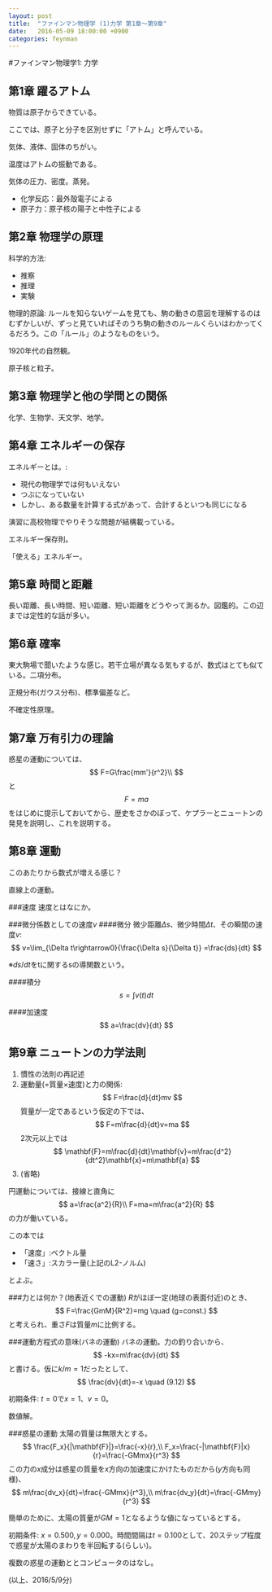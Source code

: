 ```yaml
---
layout: post
title:  "ファインマン物理学 (1)力学 第1章〜第9章"
date:   2016-05-09 18:00:00 +0900
categories: feynman
---
```

#ファインマン物理学1: 力学

## 第1章 躍るアトム
物質は原子からできている。

ここでは、原子と分子を区別せずに「アトム」と呼んでいる。

気体、液体、固体のちがい。

温度はアトムの振動である。

気体の圧力、密度。蒸発。

- 化学反応：最外殻電子による
- 原子力：原子核の陽子と中性子による

## 第2章 物理学の原理
科学的方法:

- 推察
- 推理
- 実験

物理的原論:
ルールを知らないゲームを見ても、駒の動きの意図を理解するのはむずかしいが、ずっと見ていればそのうち駒の動きのルールくらいはわかってくるだろう。この「ルール」のようなものをいう。

1920年代の自然観。

原子核と粒子。

## 第3章 物理学と他の学問との関係
化学、生物学、天文学、地学。
## 第4章 エネルギーの保存
エネルギーとは。:

- 現代の物理学では何もいえない
- つぶになっていない
- しかし、ある数量を計算する式があって、合計するといつも同じになる

演習に高校物理でやりそうな問題が結構載っている。

エネルギー保存則。

「使える」エネルギー。

## 第5章 時間と距離
長い距離、長い時間、短い距離、短い距離をどうやって測るか。図鑑的。この辺までは定性的な話が多い。

## 第6章 確率
東大駒場で聞いたような感じ。若干立場が異なる気もするが、数式はとても似ている。二項分布。

正規分布(ガウス分布)、標準偏差など。

不確定性原理。

## 第7章 万有引力の理論
惑星の運動については、
$$
    F=G\frac{mm'}{r^2}\\
$$
と
$$
    F=ma
$$
をはじめに提示しておいてから、歴史をさかのぼって、ケプラーとニュートンの発見を説明し、これを説明する。

## 第8章 運動
このあたりから数式が増える感じ？

直線上の運動。

###速度
速度とはなにか。

###微分係数としての速度$v$
####微分
微少距離$\Delta s$、微少時間$\Delta t$、その瞬間の速度$v$:
$$
v=\lim_{\Delta t\rightarrow0}{\frac{\Delta s}{\Delta t}}
=\frac{ds}{dt}
$$

※$ds/dt$をtに関するsの導関数という。

####積分
$$
s=\int v(t)dt
$$

####加速度
$$
a=\frac{dv}{dt}
$$

## 第9章 ニュートンの力学法則
1. 慣性の法則の再記述
2. 運動量(=質量×速度)と力の関係:
$$
F=\frac{d}{dt}mv
$$
質量が一定であるという仮定の下では、
$$
F=m\frac{d}{dt}v=ma
$$
2次元以上では
$$
\mathbf{F}=m\frac{d}{dt}\mathbf{v}=m\frac{d^2}{dt^2}\mathbf{x}=m\mathbf{a}
$$
3. (省略)

円運動については、接線と直角に
$$
a=\frac{a^2}{R}\\
F=ma=m\frac{a^2}{R}
$$
の力が働いている。

この本では

- 「速度」:ベクトル量
- 「速さ」:スカラー量(上記のL2-ノルム)

とよぶ。

###力とは何か？(地表近くでの運動)
$R$がほぼ一定(地球の表面付近)のとき、
$$
F=\frac{GmM}{R^2}=mg \quad (g=const.)
$$
と考えられ、重さ$F$は質量$m$に比例する。

###運動方程式の意味(バネの運動)
バネの運動。力の釣り合いから、
$$
-kx=m\frac{dv}{dt}
$$
と書ける。仮に$k/m=1$だったとして、
$$
\frac{dv}{dt}=-x \quad (9.12)
$$

初期条件: $t=0$で$x=1$、$v=0$。

数値解。

###惑星の運動
太陽の質量は無限大とする。
$$
\frac{F_x}{|\mathbf{F}|}=\frac{-x}{r},\\
F_x=\frac{-|\mathbf{F}|x}{r}=\frac{-GMmx}{r^3}
$$
この力の$x$成分は惑星の質量を$x$方向の加速度にかけたものだから($y$方向も同様)、
$$
m\frac{dv_x}{dt}=\frac{-GMmx}{r^3},\\
m\frac{dv_y}{dt}=\frac{-GMmy}{r^3}
$$

簡単のために、太陽の質量が$GM=1$となるような値になっているとする。

初期条件: $x=0.500, y=0.000$。時間間隔は$t=0.100$として、20ステップ程度で惑星が太陽のまわりを半回転する(らしい)。

複数の惑星の運動ととコンピュータのはなし。

(以上、2016/5/9分)
